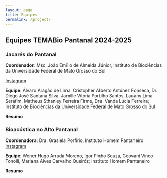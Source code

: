 ```yaml
---
layout: page
title: Equipes
permalink: /project/
---
```

## Equipes TEMABio Pantanal 2024-2025

### **Jacarés do Pantanal**

**Coordenador**: Msc. João Emílio de Almeida Júnior, Instituto de Biociências da Universidade Federal de Mato Grosso do Sul

[Instagram](https://www.instagram.com/hey_biologo/)

**Equipe**: Álvaro Aragão de Lima, Cristopher Alberto Antúnez Fonseca, Dr. Diego José Santana Silva, Jamille Vitória Portilho Santos, Lauany Lima Serafim, Matheus Sthanley Ferreira Firme, Dra. Vanda Lúcia Ferreira; Instituto de Biociências da Universidade Federal de Mato Grosso do Sul

**Resumo**



### **Bioacústica no Alto Pantanal**

**Coordenadora**: Dra. Grasiela Porfirio, Instituto Homem Pantaneiro
[Instagram](https://www.instagram.com/atelieverdeinspira/)

**Equipe**: Wener Hugo Arruda Moreno, Igor Pinho Souza, Geovani Vinco Tonolli, Mariana Alves Carvalho Queiróz; Instituto Homem Pantaneiro

**Resumo**
